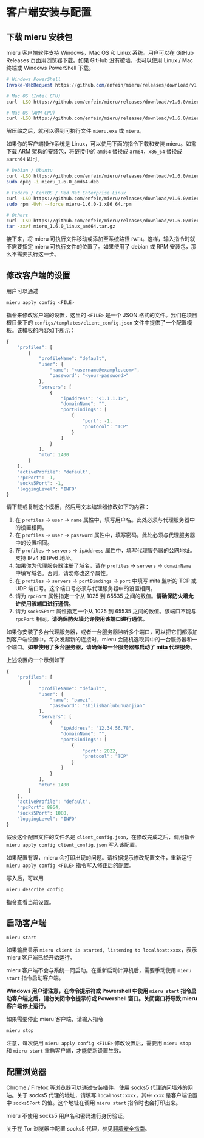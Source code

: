 # 客户端安装与配置

## 下载 mieru 安装包

mieru 客户端软件支持 Windows，Mac OS 和 Linux 系统。用户可以在 GitHub Releases 页面用浏览器下载。如果 GitHub 没有被墙，也可以使用 Linux / Mac 终端或 Windows PowerShell 下载。

```powershell
# Windows PowerShell
Invoke-WebRequest https://github.com/enfein/mieru/releases/download/v1.6.0/mieru_1.6.0_windows_amd64.zip -OutFile mieru_1.6.0_windows_amd64.zip
```

```sh
# Mac OS (Intel CPU)
curl -LSO https://github.com/enfein/mieru/releases/download/v1.6.0/mieru_1.6.0_darwin_amd64.tar.gz

# Mac OS (ARM CPU)
curl -LSO https://github.com/enfein/mieru/releases/download/v1.6.0/mieru_1.6.0_darwin_arm64.tar.gz
```

解压缩之后，就可以得到可执行文件 `mieru.exe` 或 `mieru`。

如果你的客户端操作系统是 Linux，可以使用下面的指令下载和安装 mieru。如需下载 ARM 架构的安装包，将链接中的 `amd64` 替换成 `arm64`，`x86_64` 替换成 `aarch64` 即可。

```sh
# Debian / Ubuntu
curl -LSO https://github.com/enfein/mieru/releases/download/v1.6.0/mieru_1.6.0_amd64.deb
sudo dpkg -i mieru_1.6.0_amd64.deb

# Fedora / CentOS / Red Hat Enterprise Linux
curl -LSO https://github.com/enfein/mieru/releases/download/v1.6.0/mieru-1.6.0-1.x86_64.rpm
sudo rpm -Uvh --force mieru-1.6.0-1.x86_64.rpm

# Others
curl -LSO https://github.com/enfein/mieru/releases/download/v1.6.0/mieru_1.6.0_linux_amd64.tar.gz
tar -zxvf mieru_1.6.0_linux_amd64.tar.gz
```

接下来，将 mieru 可执行文件移动或添加至系统路径 `PATH`。这样，输入指令时就不需要指定 mieru 可执行文件的位置了。如果使用了 debian 或 RPM 安装包，那么不需要执行这一步。

## 修改客户端的设置

用户可以通过

```sh
mieru apply config <FILE>
```

指令来修改客户端的设置，这里的 `<FILE>` 是一个 JSON 格式的文件。我们在项目根目录下的 `configs/templates/client_config.json` 文件中提供了一个配置模板。该模板的内容如下所示：

```js
{
    "profiles": [
        {
            "profileName": "default",
            "user": {
                "name": "<username@example.com>",
                "password": "<your-password>"
            },
            "servers": [
                {
                    "ipAddress": "<1.1.1.1>",
                    "domainName": "",
                    "portBindings": [
                        {
                            "port": -1,
                            "protocol": "TCP"
                        }
                    ]
                }
            ],
            "mtu": 1400
        }
    ],
    "activeProfile": "default",
    "rpcPort": -1,
    "socks5Port": -1,
    "loggingLevel": "INFO"
}
```

请下载或复制这个模板，然后用文本编辑器修改如下的内容：

1. 在 `profiles` -> `user` -> `name` 属性中，填写用户名。此处必须与代理服务器中的设置相同。
2. 在 `profiles` -> `user` -> `password` 属性中，填写密码。此处必须与代理服务器中的设置相同。
3. 在 `profiles` -> `servers` -> `ipAddress` 属性中，填写代理服务器的公网地址。支持 IPv4 和 IPv6 地址。
4. 如果你为代理服务器注册了域名，请在 `profiles` -> `servers` -> `domainName` 中填写域名。否则，请勿修改这个属性。
5. 在 `profiles` -> `servers` -> `portBindings` -> `port` 中填写 mita 监听的 TCP 或 UDP 端口号。这个端口号必须与代理服务器中的设置相同。
6. 请为 `rpcPort` 属性指定一个从 1025 到 65535 之间的数值。**请确保防火墙允许使用该端口进行通信。**
7. 请为 `socks5Port` 属性指定一个从 1025 到 65535 之间的数值。该端口不能与 `rpcPort` 相同。**请确保防火墙允许使用该端口进行通信。**

如果你安装了多台代理服务器，或者一台服务器监听多个端口，可以把它们都添加到客户端设置中。每次发起新的连接时，mieru 会随机选取其中的一台服务器和一个端口。**如果使用了多台服务器，请确保每一台服务器都启动了 mita 代理服务。**

上述设置的一个示例如下

```js
{
    "profiles": [
        {
            "profileName": "default",
            "user": {
                "name": "baozi",
                "password": "shilishanlubuhuanjian"
            },
            "servers": [
                {
                    "ipAddress": "12.34.56.78",
                    "domainName": "",
                    "portBindings": [
                        {
                            "port": 2022,
                            "protocol": "TCP"
                        }
                    ]
                }
            ],
            "mtu": 1400
        }
    ],
    "activeProfile": "default",
    "rpcPort": 8964,
    "socks5Port": 1080,
    "loggingLevel": "INFO"
}
```

假设这个配置文件的文件名是 `client_config.json`，在修改完成之后，调用指令 `mieru apply config client_config.json` 写入该配置。

如果配置有误，mieru 会打印出现的问题。请根据提示修改配置文件，重新运行 `mieru apply config <FILE>` 指令写入修正后的配置。

写入后，可以用

```sh
mieru describe config
```

指令查看当前设置。

## 启动客户端

```sh
mieru start
```

如果输出显示 `mieru client is started, listening to localhost:xxxx`，表示 mieru 客户端已经开始运行。

mieru 客户端不会与系统一同启动。在重新启动计算机后，需要手动使用 `mieru start` 指令启动客户端。

**Windows 用户请注意，在命令提示符或 Powershell 中使用 `mieru start` 指令启动客户端之后，请勿关闭命令提示符或 Powershell 窗口。关闭窗口将导致 mieru 客户端停止运行。**

如果需要停止 mieru 客户端，请输入指令

```sh
mieru stop
```

注意，每次使用 `mieru apply config <FILE>` 修改设置后，需要用 `mieru stop` 和 `mieru start` 重启客户端，才能使新设置生效。

## 配置浏览器

Chrome / Firefox 等浏览器可以通过安装插件，使用 socks5 代理访问墙外的网站。关于 socks5 代理的地址，请填写 `localhost:xxxx`，其中 `xxxx` 是客户端设置中 `socks5Port` 的值。这个地址在调用 `mieru start` 指令时也会打印出来。

mieru 不使用 socks5 用户名和密码进行身份验证。

关于在 Tor 浏览器中配置 socks5 代理，参见[翻墙安全指南](https://github.com/enfein/mieru/blob/main/docs/security.md)。
